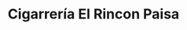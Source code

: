 ---
title: "Cigarrería El Rincon Paisa"
url: /bogota-d-c/cigarreria-el-rincon-paisa/
shop: supermercado
---